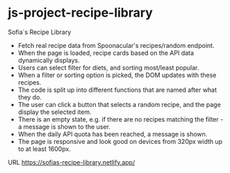 # js-project-recipe-library

Sofia´s Recipe Library

- Fetch real recipe data from Spoonacular's recipes/random endpoint.
- When the page is loaded, recipe cards based on the API data dynamically displays.
- Users can select filter for diets, and sorting most/least popular.
- When a filter or sorting option is picked, the DOM updates with these recipes.
- The code is split up into different functions that are named after what they do.
- The user can click a button that selects a random recipe, and the page display the selected item.
- There is an empty state, e.g. if there are no recipes matching the filter - a message is shown to the user.
- When the daily API quota has been reached, a message is shown.
- The page is responsive and look good on devices from 320px width up to at least 1600px.

URL
https://sofias-recipe-library.netlify.app/